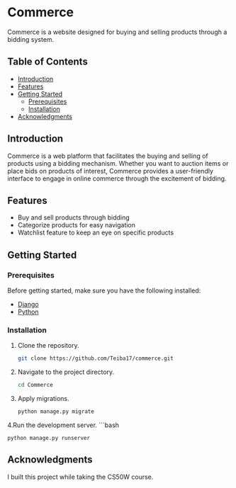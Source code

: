 # Commerce

Commerce is a website designed for buying and selling products through a bidding system.

## Table of Contents

- [Introduction](#introduction)
- [Features](#features)
- [Getting Started](#getting-started)
  - [Prerequisites](#prerequisites)
  - [Installation](#installation)
- [Acknowledgments](#acknowledgments)

## Introduction

Commerce is a web platform that facilitates the buying and selling of products using a bidding mechanism. Whether you want to auction items or place bids on products of interest, Commerce provides a user-friendly interface to engage in online commerce through the excitement of bidding.

## Features

- Buy and sell products through bidding
- Categorize products for easy navigation
- Watchlist feature to keep an eye on specific products

## Getting Started

### Prerequisites

Before getting started, make sure you have the following installed:

- [Django](https://www.djangoproject.com/)
- [Python](https://www.python.org/)

### Installation

1. Clone the repository.
   ```bash
   git clone https://github.com/Teiba17/commerce.git
   
2. Navigate to the project directory.
    ```bash
    cd Commerce
    
3. Apply migrations.
    ```bash
    python manage.py migrate

4.Run the development server.
    ```bash
    
    python manage.py runserver
    
## Acknowledgments

I built this project while taking the CS50W course.


